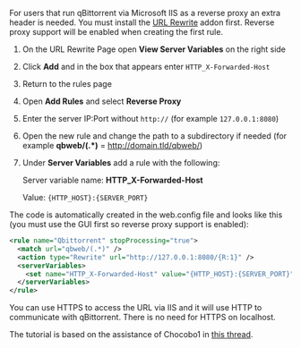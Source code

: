 For users that run qBittorrent via Microsoft IIS as a reverse proxy an extra header is needed. You must install the [URL Rewrite](https://www.iis.net/downloads/microsoft/url-rewrite) addon first. Reverse proxy support will be enabled when creating the first rule.

1. On the URL Rewrite Page open **View Server Variables** on the right side
2. Click **Add** and in the box that appears enter `HTTP_X-Forwarded-Host`
3. Return to the rules page
4. Open **Add Rules** and select **Reverse Proxy**
5. Enter the server IP:Port without `http://` (for example `127.0.0.1:8080`)
6. Open the new rule and change the path to a subdirectory if needed (for example **qbweb/(.*)** = http://domain.tld/qbweb/)
7. Under **Server Variables** add a rule with the following:
  
    Server variable name: **HTTP_X-Forwarded-Host**

    Value: `{HTTP_HOST}:{SERVER_PORT}`

The code is automatically created in the web.config file and looks like this (you must use the GUI first so reverse proxy support is enabled):
```xml
<rule name="Qbittorrent" stopProcessing="true">
  <match url="qbweb/(.*)" />
  <action type="Rewrite" url="http://127.0.0.1:8080/{R:1}" />
  <serverVariables>
    <set name="HTTP_X-Forwarded-Host" value="{HTTP_HOST}:{SERVER_PORT}" />
  </serverVariables>
</rule>
```

You can use HTTPS to access the URL via IIS and it will use HTTP to communicate with qBittorrent. There is no need for HTTPS on localhost. 
 
The tutorial is based on the assistance of Chocobo1 in [this thread](https://github.com/qbittorrent/qBittorrent/issues/7311).
